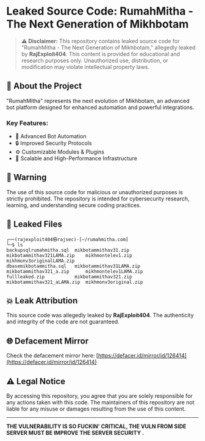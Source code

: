 # Leaked Source Code: RumahMitha - The Next Generation of Mikhbotam

> **⚠️ Disclaimer:** This repository contains leaked source code for "RumahMitha - The Next Generation of Mikhbotam," allegedly leaked by **RajExploit404**. This content is provided for educational and research purposes only. Unauthorized use, distribution, or modification may violate intellectual property laws.

## 📢 About the Project
"RumahMitha" represents the next evolution of Mikhbotam, an advanced bot platform designed for enhanced automation and powerful integrations.

### Key Features:
- 🤖 Advanced Bot Automation
- 🔒 Improved Security Protocols
- ⚙️ Customizable Modules & Plugins
- 🚀 Scalable and High-Performance Infrastructure

## 🚨 Warning
The use of this source code for malicious or unauthorized purposes is strictly prohibited. The repository is intended for cybersecurity research, learning, and understanding secure coding practices.

## 📂 Leaked Files
```
┌──(rajexploit404㉿rajsec)-[~/rumahmitha.com]
└─$ ls
backupsqlrumahmitha.sql  mikbotammithav31.zip      mikbotammithav321LAMA.zip    mikhmontelev1.zip      mikhmonv3originalLAMA.zip
dbasemikbotammitha.sql   mikbotammithav31LAMA.zip  mikbotammithav321_a.zip      mikhmontelev1LAMA.zip 
fullleaked.zip           mikbotammithav321.zip     mikbotammithav321_aLAMA.zip  mikhmonv3original.zip
```

## 💥 Leak Attribution
This source code was allegedly leaked by **RajExploit404**. The authenticity and integrity of the code are not guaranteed.

## 🌐 Defacement Mirror
Check the defacement mirror here: [https://defacer.id/mirror/id/126414](https://defacer.id/mirror/id/126414)

## ⚠️ Legal Notice
By accessing this repository, you agree that you are solely responsible for any actions taken with this code. The maintainers of this repository are not liable for any misuse or damages resulting from the use of this content.

---
**THE VULNERABILITY IS SO FUCKIN' CRITICAL, THE VULN FROM SIDE SERVER MUST BE IMPROVE THE SERVER SECURITY .**


